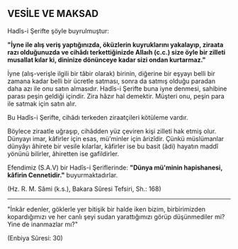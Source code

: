 ## VESİLE VE MAKSAD

Hadîs-i Şerifte şöyle buyrulmuştur:

**"İyne ile alış veriş yaptığınızda, öküzlerin kuyrukla­rını yakalayıp, ziraata razı olduğunuzda ve cihâdı terkettiğinizde Allaıh (c.c.) size öyle bir zilleti musallat kı­lar ki, dininize dönünceye kadar sizi ondan kurtarmaz."**

İyne (alış-verişle ilgili bir tâbir olarak) birinin, diğerine bir eşyayı belli bir zamana kadar belli bir ücretle satması, sonra da satmış olduğu paradan daha azı ile onu satın almasıdır. Hadîs-i Şerifte buna iyne denmesi, sahibine para­sı peşin geldiği içindir. Zira hâzır hal demektir. Müşteri onu, peşin para ile satmak için satın alır.

Bu Hadîs-i Şerifte, cihâdı terkeden ziraatçileri kötüleme vardır.

Böylece ziraatle uğraşıp, cihâdden yüz çeviren kişi zil­leti hak etmiş olur. Dünyayı imar, kâfirler için esas, mü'minler için ârizîdir. Çünkü müslümanlar dünyâyı âhirete bir vesile kılarlar, kâfirler ise bu basit (âdi) hayatın maddî yönünü bilirler, âhiretten ise gafildirler.

Efendimiz (S.A.V) bir Hadîs-i Şeriflerinde: **"Dünya mü'minin hapishanesi, kâfirin Cennetidir."** buyurmak­tadırlar.

(Hz. R. M. Sâmi (k.s.), Bakara Sûresi Tefsiri, Sh.: 168)

<hr>

"İnkâr edenler, göklerle yer bitişik bir halde iken bi­zim, birbirimizden kopardığımızı ve her canlı şeyi su­dan yarattığımızı görüp düşünmediler mi? Yine de inanmazlar mı?"

(Enbiya Sûresi: 30)
